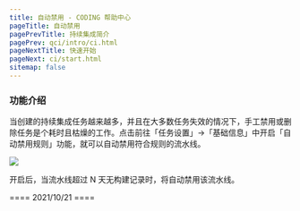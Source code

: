 ```yaml
---
title: 自动禁用 - CODING 帮助中心
pageTitle: 自动禁用
pagePrevTitle: 持续集成简介
pagePrev: qci/intro/ci.html
pageNextTitle: 快速开始
pageNext: ci/start.html
sitemap: false
---
```


### 功能介绍

当创建的持续集成任务越来越多，并且在大多数任务失效的情况下，手工禁用或删除任务是个耗时且枯燥的工作。点击前往「任务设置」→「基础信息」中开启「自动禁用规则」功能，就可以自动禁用符合规则的流水线。

![](https://help-assets.codehub.cn/enterprise/20211021173745.png)

开启后，当流水线超过 N 天无构建记录时，将自动禁用该流水线。

==== 2021/10/21 ====
